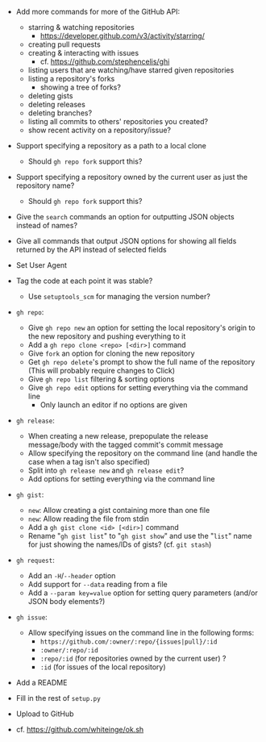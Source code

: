 - Add more commands for more of the GitHub API:
    - starring & watching repositories
        - <https://developer.github.com/v3/activity/starring/>
    - creating pull requests
    - creating & interacting with issues
        - cf. <https://github.com/stephencelis/ghi>
    - listing users that are watching/have starred given repositories
    - listing a repository's forks
        - showing a tree of forks?
    - deleting gists
    - deleting releases
    - deleting branches?
    - listing all commits to others' repositories you created?
    - show recent activity on a repository/issue?

- Support specifying a repository as a path to a local clone
    - Should `gh repo fork` support this?
- Support specifying a repository owned by the current user as just the
  repository name?
    - Should `gh repo fork` support this?
- Give the `search` commands an option for outputting JSON objects instead of
  names?
- Give all commands that output JSON options for showing all fields returned by
  the API instead of selected fields
- Set User Agent
- Tag the code at each point it was stable?
    - Use `setuptools_scm` for managing the version number?

- `gh repo`:
    - Give `gh repo new` an option for setting the local repository's origin to
      the new repository and pushing everything to it
    - Add a `gh repo clone <repo> [<dir>]` command
    - Give `fork` an option for cloning the new repository
    - Get `gh repo delete`'s prompt to show the full name of the repository
      (This will probably require changes to Click)
    - Give `gh repo list` filtering & sorting options
    - Give `gh repo edit` options for setting everything via the command line
        - Only launch an editor if no options are given

- `gh release`:
    - When creating a new release, prepopulate the release message/body with
      the tagged commit's commit message
    - Allow specifying the repository on the command line (and handle the case
      when a tag isn't also specified)
    - Split into `gh release new` and `gh release edit`?
    - Add options for setting everything via the command line

- `gh gist`:
    - `new`: Allow creating a gist containing more than one file
    - `new`: Allow reading the file from stdin
    - Add a `gh gist clone <id> [<dir>]` command
    - Rename "`gh gist list`" to "`gh gist show`" and use the "`list`" name for
      just showing the names/IDs of gists?  (cf. `git stash`)

- `gh request`:
    - Add an `-H`/`--header` option
    - Add support for `--data` reading from a file
    - Add a `--param key=value` option for setting query parameters (and/or
      JSON body elements?)

- `gh issue`:
    - Allow specifying issues on the command line in the following forms:
        - `https://github.com/:owner/:repo/{issues|pull}/:id`
        - `:owner/:repo/:id`
        - `:repo/:id` (for repositories owned by the current user) ?
        - `:id` (for issues of the local repository)

- Add a README
- Fill in the rest of `setup.py`
- Upload to GitHub
- cf. <https://github.com/whiteinge/ok.sh>
